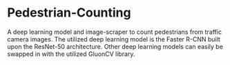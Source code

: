 # Pedestrian-Counting

A deep learning model and image-scraper to count pedestrians from traffic camera images. The utilized deep learning model is the Faster R-CNN built upon the ResNet-50 architecture. Other deep learning models can easily be swapped in with the utilized GluonCV library.
